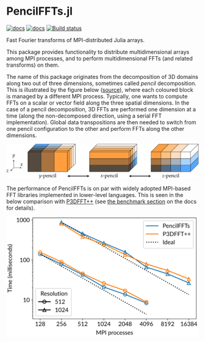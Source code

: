 # PencilFFTs.jl

[![docs](https://img.shields.io/badge/docs-stable-blue.svg)](https://jipolanco.github.io/PencilFFTs.jl/stable/)
[![docs](https://img.shields.io/badge/docs-dev-blue.svg)](https://jipolanco.github.io/PencilFFTs.jl/dev/)
[![Build status](https://travis-ci.com/jipolanco/PencilFFTs.jl.svg?branch=master)](https://travis-ci.com/jipolanco/PencilFFTs.jl)

Fast Fourier transforms of MPI-distributed Julia arrays.

This package provides functionality to distribute multidimensional arrays among
MPI processes, and to perform multidimensional FFTs (and related transforms) on
them.

The name of this package originates from the decomposition of 3D domains along
two out of three dimensions, sometimes called *pencil* decomposition.
This is illustrated by the figure below
([source](https://hal.archives-ouvertes.fr/tel-02084215v1)),
where each coloured block is managed by a different MPI process.
Typically, one wants to compute FFTs on a scalar or vector field along the
three spatial dimensions.
In the case of a pencil decomposition, 3D FFTs are performed one dimension at
a time (along the non-decomposed direction, using a serial FFT implementation).
Global data transpositions are then needed to switch from one pencil
configuration to the other and perform FFTs along the other dimensions.

<p align="center">
<img alt="Pencil decomposition of 3D domains" src="docs/src/img/pencils.svg">
</p>

The performance of PencilFFTs is on par with widely adopted MPI-based FFT
libraries implemented in lower-level languages.
This is seen in the below comparison with [P3DFFT++](https://www.p3dfft.net/)
(see [the benchmark section](https://jipolanco.github.io/PencilFFTs.jl/dev/benchmarks/) on the docs for details).

<p align="center">
<img alt="Strong scaling of PencilFFTs" src="docs/src/img/benchmark_idris.svg">
</p>
